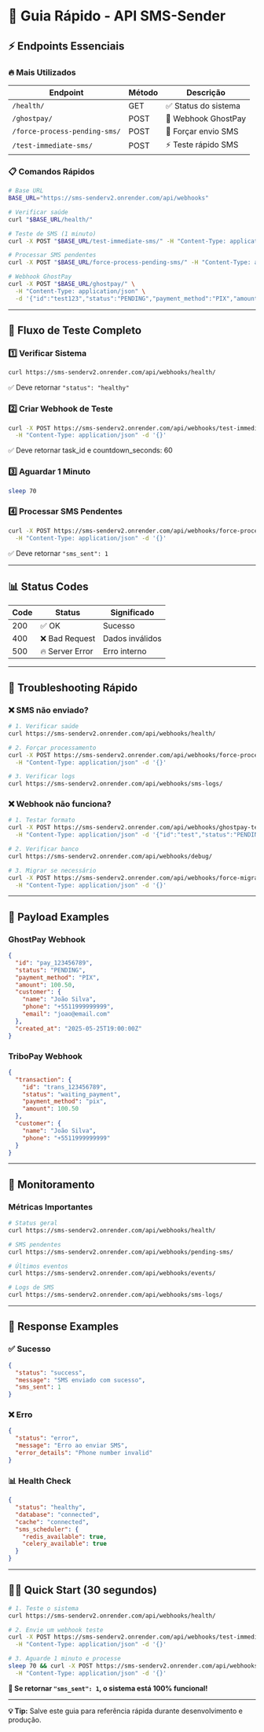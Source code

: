 # 🚀 Guia Rápido - API SMS-Sender

## ⚡ Endpoints Essenciais

### 🔥 **Mais Utilizados**

| Endpoint | Método | Descrição |
|----------|--------|-----------|
| `/health/` | GET | ✅ Status do sistema |
| `/ghostpay/` | POST | 📨 Webhook GhostPay |
| `/force-process-pending-sms/` | POST | 🔄 Forçar envio SMS |
| `/test-immediate-sms/` | POST | ⚡ Teste rápido SMS |

### 📋 **Comandos Rápidos**

```bash
# Base URL
BASE_URL="https://sms-senderv2.onrender.com/api/webhooks"

# Verificar saúde
curl "$BASE_URL/health/"

# Teste de SMS (1 minuto)
curl -X POST "$BASE_URL/test-immediate-sms/" -H "Content-Type: application/json" -d '{}'

# Processar SMS pendentes
curl -X POST "$BASE_URL/force-process-pending-sms/" -H "Content-Type: application/json" -d '{}'

# Webhook GhostPay
curl -X POST "$BASE_URL/ghostpay/" \
  -H "Content-Type: application/json" \
  -d '{"id":"test123","status":"PENDING","payment_method":"PIX","amount":50.00,"customer":{"name":"João","phone":"+5511999999999"}}'
```

---

## 🔄 **Fluxo de Teste Completo**

### 1️⃣ **Verificar Sistema**
```bash
curl https://sms-senderv2.onrender.com/api/webhooks/health/
```
✅ Deve retornar `"status": "healthy"`

### 2️⃣ **Criar Webhook de Teste**
```bash
curl -X POST https://sms-senderv2.onrender.com/api/webhooks/test-immediate-sms/ \
  -H "Content-Type: application/json" -d '{}'
```
✅ Deve retornar task_id e countdown_seconds: 60

### 3️⃣ **Aguardar 1 Minuto**
```bash
sleep 70
```

### 4️⃣ **Processar SMS Pendentes**
```bash
curl -X POST https://sms-senderv2.onrender.com/api/webhooks/force-process-pending-sms/ \
  -H "Content-Type: application/json" -d '{}'
```
✅ Deve retornar `"sms_sent": 1`

---

## 📊 **Status Codes**

| Code | Status | Significado |
|------|--------|-------------|
| 200 | ✅ OK | Sucesso |
| 400 | ❌ Bad Request | Dados inválidos |
| 500 | 🔥 Server Error | Erro interno |

---

## 🚨 **Troubleshooting Rápido**

### ❌ **SMS não enviado?**
```bash
# 1. Verificar saúde
curl https://sms-senderv2.onrender.com/api/webhooks/health/

# 2. Forçar processamento
curl -X POST https://sms-senderv2.onrender.com/api/webhooks/force-process-pending-sms/ \
  -H "Content-Type: application/json" -d '{}'

# 3. Verificar logs
curl https://sms-senderv2.onrender.com/api/webhooks/sms-logs/
```

### ❌ **Webhook não funciona?**
```bash
# 1. Testar formato
curl -X POST https://sms-senderv2.onrender.com/api/webhooks/ghostpay-test/ \
  -H "Content-Type: application/json" -d '{"id":"test","status":"PENDING"}'

# 2. Verificar banco
curl https://sms-senderv2.onrender.com/api/webhooks/debug/

# 3. Migrar se necessário
curl -X POST https://sms-senderv2.onrender.com/api/webhooks/force-migrate/ \
  -H "Content-Type: application/json" -d '{}'
```

---

## 🎯 **Payload Examples**

### **GhostPay Webhook**
```json
{
  "id": "pay_123456789",
  "status": "PENDING",
  "payment_method": "PIX",
  "amount": 100.50,
  "customer": {
    "name": "João Silva",
    "phone": "+5511999999999",
    "email": "joao@email.com"
  },
  "created_at": "2025-05-25T19:00:00Z"
}
```

### **TriboPay Webhook**
```json
{
  "transaction": {
    "id": "trans_123456789",
    "status": "waiting_payment",
    "payment_method": "pix",
    "amount": 100.50
  },
  "customer": {
    "name": "João Silva",
    "phone": "+5511999999999"
  }
}
```

---

## 🔧 **Monitoramento**

### **Métricas Importantes**
```bash
# Status geral
curl https://sms-senderv2.onrender.com/api/webhooks/health/

# SMS pendentes
curl https://sms-senderv2.onrender.com/api/webhooks/pending-sms/

# Últimos eventos
curl https://sms-senderv2.onrender.com/api/webhooks/events/

# Logs de SMS
curl https://sms-senderv2.onrender.com/api/webhooks/sms-logs/
```

---

## 🎨 **Response Examples**

### ✅ **Sucesso**
```json
{
  "status": "success",
  "message": "SMS enviado com sucesso",
  "sms_sent": 1
}
```

### ❌ **Erro**
```json
{
  "status": "error",
  "message": "Erro ao enviar SMS",
  "error_details": "Phone number invalid"
}
```

### 📊 **Health Check**
```json
{
  "status": "healthy",
  "database": "connected",
  "cache": "connected",
  "sms_scheduler": {
    "redis_available": true,
    "celery_available": true
  }
}
```

---

## 🏃‍♂️ **Quick Start (30 segundos)**

```bash
# 1. Teste o sistema
curl https://sms-senderv2.onrender.com/api/webhooks/health/

# 2. Envie um webhook teste
curl -X POST https://sms-senderv2.onrender.com/api/webhooks/test-immediate-sms/ \
  -H "Content-Type: application/json" -d '{}'

# 3. Aguarde 1 minuto e processe
sleep 70 && curl -X POST https://sms-senderv2.onrender.com/api/webhooks/force-process-pending-sms/ \
  -H "Content-Type: application/json" -d '{}'
```

**🎉 Se retornar `"sms_sent": 1`, o sistema está 100% funcional!**

---

**💡 Tip:** Salve este guia para referência rápida durante desenvolvimento e produção.
